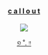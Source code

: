<div align="center">

  
#### [c a l l o u t](https://docs.google.com/document/d/1PcBzv2e8AJJUPX3XM7ecv_fNJjUmS8P8kVxdqRMx0_w/edit?usp=sharing)
  
![](https://64.media.tumblr.com/7ac5bbd6781d1a8d218395c14401998a/81b5a1d52a571cd0-b9/s1280x1920/92cd6a7120265e43ac6426c78c35dd6301420792.gifv)






[୭ ˚. ᵎᵎ](https://www.tumblr.com/kiochisato)
